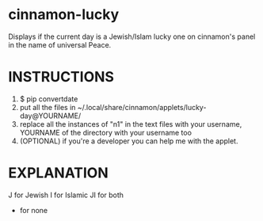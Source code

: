# cinnamon-lucky
Displays if the current day is a Jewish/Islam lucky one on cinnamon's panel in the name of universal Peace.

# INSTRUCTIONS
1. $ pip convertdate
2. put all the files in ~/.local/share/cinnamon/applets/lucky-day@YOURNAME/
3. replace all the instances of "n1" in the text files with your username, YOURNAME of the directory with your username too
4. (OPTIONAL) if you're a developer you can help me with the applet.

# EXPLANATION
J for Jewish
I for Islamic
JI for both
- for none
